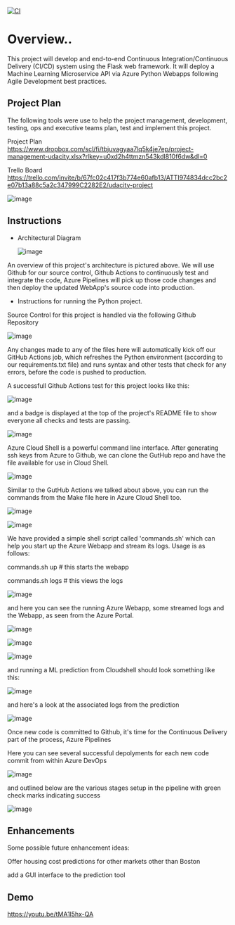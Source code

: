 [![CI](https://github.com/heckofagator/udacity-project2/actions/workflows/main.yml/badge.svg)](https://github.com/heckofagator/udacity-project2/actions/workflows/main.yml)

# Overview..

This project will develop and end-to-end Continuous Integration/Continuous Delivery (CI/CD) system using the Flask web framework.  It will deploy a 
Machine Learning Microservice API via Azure Python Webapps following Agile Development best practices.

## Project Plan

The following tools were use to help the project management, development, testing, ops and executive teams plan, test and implement this project.

Project Plan
https://www.dropbox.com/scl/fi/tbjuvagyaa7lq5k4je7ep/project-management-udacity.xlsx?rlkey=u0xd2h4ttmzn543kdl810f6dw&dl=0

Trello Board
https://trello.com/invite/b/67fc02c417f3b774e60afb13/ATTI974834dcc2bc2e07b13a88c5a2c347999C2282E2/udacity-project

![image](https://github.com/user-attachments/assets/867c5ceb-df84-4c45-aaf7-687712635019)


## Instructions

* Architectural Diagram

  ![image](https://github.com/user-attachments/assets/72f7dc31-c31c-4181-8bec-6824598de046)

An overview of this project's architecture is pictured above.  We will use Github for our source control, Github Actions to continuously test and integrate the code, Azure Pipelines will pick up those code changes and then deploy the updated WebApp's source code into production.


* Instructions for running the Python project.

Source Control for this project is handled via the following Github Repository

![image](https://github.com/user-attachments/assets/0850b232-6136-4818-b75a-6e39d3c0555f)

Any changes made to any of the files here will automatically kick off our GitHub Actions job, which refreshes the Python environment (according to our requirements.txt file) and runs syntax and other tests that check for any errors, before the code is pushed to production.

A successfull Github Actions test for this project looks like this:

![image](https://github.com/user-attachments/assets/afc09ac1-7006-4ae1-a6b5-8ba0e433d2ac)

and a badge is displayed at the top of the project's README file to show everyone all checks and tests are passing.

![image](https://github.com/user-attachments/assets/cb72351b-0ca1-45c7-b9c4-32342639bd51)

Azure Cloud Shell is a powerful command line interface.  After generating ssh keys from Azure to Github, we can
clone the GutHub repo and have the file available for use in Cloud Shell.

![image](https://github.com/user-attachments/assets/bf9b56b0-0289-40a7-80a8-3633bff5b0f4)

Similar to the GutHub Actions we talked about above, you can run the commands from the Make file here in 
Azure Cloud Shell too.

![image](https://github.com/user-attachments/assets/99dfdff3-6c71-4d14-a427-e2eb2944d4ee)

![image](https://github.com/user-attachments/assets/beeb5406-72ed-4570-99a1-bdb69b103df9)

We have provided a simple shell script called 'commands.sh' which can help you start up the Azure Webapp and
stream its logs.  Usage is as follows:

commands.sh up  # this starts the webapp

commands.sh logs  # this views the logs

![image](https://github.com/user-attachments/assets/15eafd55-d9ca-4202-873b-15d6105a904b)

and here you can see the running Azure Webapp, some streamed logs and the Webapp, as seen from the Azure Portal.

![image](https://github.com/user-attachments/assets/d07b01f2-298d-4c5d-acf7-3c2e27bcb124)

![image](https://github.com/user-attachments/assets/ea69431c-dfed-47ee-80e2-7c9fb5be301c)

![image](https://github.com/user-attachments/assets/ec68e45d-fd95-448c-a922-bdf749e4e594)


and running a ML prediction from Cloudshell should look something like this:

![image](https://github.com/user-attachments/assets/9cf9ae27-bed4-4e9b-81d7-5523da6a88b4)

and here's a look at the associated logs from the prediction

![image](https://github.com/user-attachments/assets/6102c2bd-6a84-41cb-9cf9-2d05d5690b91)



Once new code is committed to Github, it's time for the Continuous Delivery part of the process, Azure Pipelines

Here you can see several successful depolyments for each new code commit from within Azure DevOps

![image](https://github.com/user-attachments/assets/994f3b1c-faee-48e4-bad9-3c0c6e0163b7)

and outlined below are the various stages setup in the pipeline with green check marks indicating success

![image](https://github.com/user-attachments/assets/d45a0c3a-e7f3-4ef8-81b3-55def7e3444f)



## Enhancements

Some possible future enhancement ideas:

Offer housing cost predictions for other markets other than Boston

add a GUI interface to the prediction tool

## Demo 

https://youtu.be/tMA1l5hx-QA



